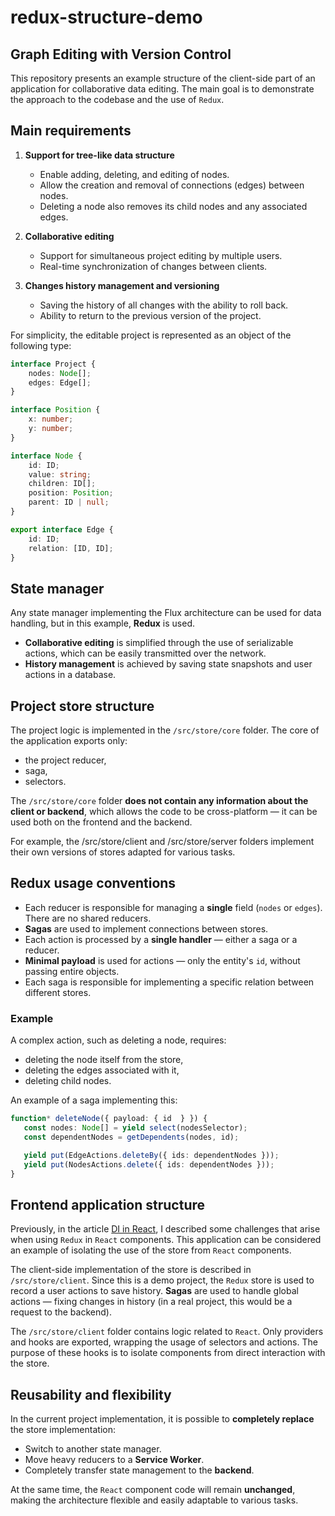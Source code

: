 # redux-structure-demo

## Graph Editing with Version Control

This repository presents an example structure of the client-side part of an application for collaborative data editing. 
The main goal is to demonstrate the approach to the codebase and the use of `Redux`.

## Main requirements

1. **Support for tree-like data structure**
    - Enable adding, deleting, and editing of nodes.
    - Allow the creation and removal of connections (edges) between nodes.
    - Deleting a node also removes its child nodes and any associated edges.

2. **Collaborative editing**
    - Support for simultaneous project editing by multiple users.
    - Real-time synchronization of changes between clients.

3. **Changes history management and versioning**
    - Saving the history of all changes with the ability to roll back.
    - Ability to return to the previous version of the project.

For simplicity, the editable project is represented as an object of the following type:
```typescript
interface Project {
    nodes: Node[];
    edges: Edge[];
}

interface Position {
    x: number;
    y: number;
}

interface Node {
    id: ID;
    value: string;
    children: ID[];
    position: Position;
    parent: ID | null;
}

export interface Edge {
    id: ID;
    relation: [ID, ID];
}
```
## State manager

Any state manager implementing the Flux architecture can be used for data handling, but in this example, **Redux** is used.
- **Collaborative editing** is simplified through the use of serializable actions, which can be easily transmitted over the network.
- **History management** is achieved by saving state snapshots and user actions in a database.

## Project store structure
The project logic is implemented in the `/src/store/core` folder. The core of the application exports only:

- the project reducer,
- saga,
- selectors.

The `/src/store/core` folder **does not contain any information about the client or backend**, which allows the code to
be cross-platform — it can be used both on the frontend and the backend.

For example, the /src/store/client and /src/store/server folders implement their own versions of stores adapted for various tasks.

## Redux usage conventions

- Each reducer is responsible for managing a **single** field (`nodes` or `edges`). There are no
shared reducers.
- **Sagas** are used to implement connections between stores.
- Each action is processed by a **single handler** — either a saga or a reducer.
- **Minimal payload** is used for actions — only the entity's `id`, without passing entire objects.
- Each saga is responsible for implementing a specific relation between different stores.

### Example
A complex action, such as deleting a node, requires:

- deleting the node itself from the store,
- deleting the edges associated with it,
- deleting child nodes.

An example of a saga implementing this:
```typescript
function* deleteNode({ payload: { id  } }) {
   const nodes: Node[] = yield select(nodesSelector);
   const dependentNodes = getDependents(nodes, id);

   yield put(EdgeActions.deleteBy({ ids: dependentNodes }));
   yield put(NodesActions.delete({ ids: dependentNodes }));
}
```

## Frontend application structure

Previously, in the article [DI in React](https://github.com/AdorableRedPanda/di-react-redux), I described some challenges
that arise when using `Redux` in `React` components. This application can be considered an example of isolating the use
of the store from `React` components.

The client-side implementation of the store is described in `/src/store/client`. Since this is a demo project, 
the `Redux` store is used to record a user actions to save history. **Sagas** are used to handle global actions — 
fixing changes in history (in a real project, this would be a request to the backend).

The `/src/store/client` folder contains logic related to `React`. Only providers and hooks are exported, wrapping the 
usage of selectors and actions. The purpose of these hooks is to isolate components from direct interaction with the store.

## Reusability and flexibility

In the current project implementation, it is possible to **completely replace** the store implementation:

- Switch to another state manager.
- Move heavy reducers to a **Service Worker**.
- Completely transfer state management to the **backend**.

At the same time, the `React` component code will remain **unchanged**, making the architecture flexible and easily adaptable to various tasks.
